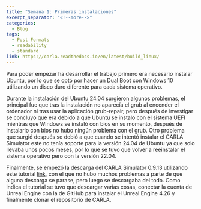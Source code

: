 ```yaml
---
title: "Semana 1: Primeras instalaciones"
excerpt_separator: "<!--more-->"
categories:
  - Blog
tags:
  - Post Formats
  - readability
  - standard
link: https://carla.readthedocs.io/en/latest/build_linux/
---
```


Para poder empezar ha desarrollar el trabajo primero era necesario instalar Ubuntu, por lo que se optó por hacer un Dual Boot con Windows 10 utilizando
un disco duro diferente para cada sistema operativo.

Durante la instalación del Ubuntu 24.04 surgieron algunos problemas, el principal fue que tras la instalación no aparecía el grub al encender el ordenador ni 
tras usar la aplicación grub-repair, pero después de investigar se concluyo que era debido a que Ubuntu se instalo con 
el sistema UEFI mientras que Windows se instaló con bios en su momento, después de instalarlo con bios no hubo ningún problema con el grub. Otro problema 
que surgió después se debió a que cuando se intentó instalar el CARLA Simulator este no tenía soporte para la versión 24.04 de Ubuntu ya que solo llevaba unos pocos 
meses, por lo que se tuvo que volver a reeinstalar el sistema operativo pero con la versión 22.04.

Finalmente, se empezó la descarga del CARLA Simulator 0.9.13 utilizando este tutorial [link](#), con el que no hubo muchos problemas a parte de que alguna descarga
se parase, pero luego se descargaba del todo. Como indica el tutorial se tuvo que descargar varias cosas, conectar la cuenta de Unreal Engine con la de GitHub para instalar el Unreal Engine 4.26 y finalmente clonar el repositorio de CARLA.
